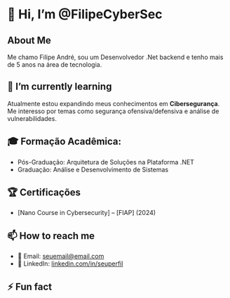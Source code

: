 # 👋 Hi, I’m @FilipeCyberSec  

## About Me  
Me chamo Filipe André, sou um Desenvolvedor .Net backend e tenho mais de 5 anos na área de tecnologia. 

## 🌱 I’m currently learning  
Atualmente estou expandindo meus conhecimentos em **Cibersegurança**. Me interesso por temas como segurança ofensiva/defensiva e análise de vulnerabilidades. 

## 🎓 Formação Acadêmica:
- Pós-Graduação: Arquitetura de Soluções na Plataforma .NET 
- Graduação: Análise e Desenvolvimento de Sistemas

## 🏆 Certificações
- [Nano Course in Cybersecurity] – [FIAP] (2024)

## 📫 How to reach me  
- 📩 Email: [seuemail@email.com](mailto:seuemail@email.com)  
- 💼 LinkedIn: [linkedin.com/in/seuperfil](https://linkedin.com/in/seuperfil)  

## ⚡ Fun fact  



<!---
FilipeCyberSec/FilipeCyberSec is a ✨ special ✨ repository because its `README.md` (this file) appears on your GitHub profile.
You can click the Preview link to take a look at your changes.
--->
